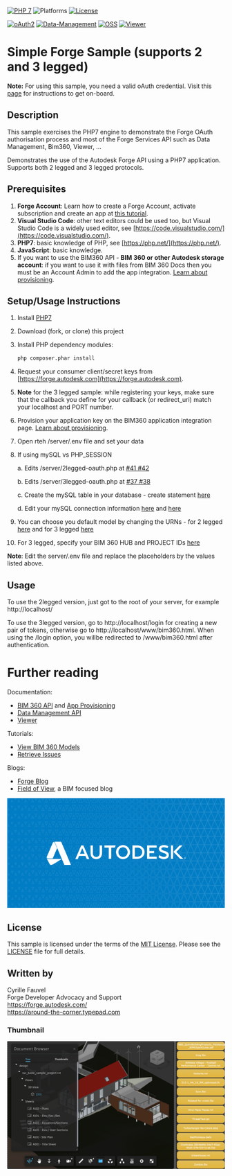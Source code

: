 [![PHP 7](https://img.shields.io/badge/PHP-7-blue.svg)](https://php.net/)
![Platforms](https://img.shields.io/badge/platform-windows%20%7C%20osx%20%7C%20linux-lightgray.svg)
[![License](http://img.shields.io/:license-mit-blue.svg)](http://opensource.org/licenses/MIT)

[![oAuth2](https://img.shields.io/badge/oAuth2-v1-green.svg)](http://developer-autodesk.github.io/)
[![Data-Management](https://img.shields.io/badge/Data%20Management-v1-green.svg)](http://developer-autodesk.github.io/)
[![OSS](https://img.shields.io/badge/OSS-v2-green.svg)](http://developer-autodesk.github.io/)
[![Viewer](https://img.shields.io/badge/Forge%20Viewer-v7.3-green.svg)](http://developer-autodesk.github.io/)

# Simple Forge Sample (supports 2 and 3 legged)

**Note:** For using this sample, you need a valid oAuth credential.
Visit this [page](https://forge.autodesk.com) for instructions to get on-board.

## Description

This sample exercises the PHP7 engine to demonstrate the Forge OAuth authorisation process and most of the Forge Services API such as Data Management, Bim360, Viewer, ...

Demonstrates the use of the Autodesk Forge API using a PHP7 application. Supports both 2 legged and 3 legged protocols.

## Prerequisites

1. **Forge Account**: Learn how to create a Forge Account, activate subscription and create an app at [this tutorial](http://learnforge.autodesk.io/#/account/).
2. **Visual Studio Code**: other text editors could be used too, but Visual Studio Code is a widely used editor, see [https://code.visualstudio.com/](https://code.visualstudio.com/).
3. **PHP7**: basic knowledge of PHP, see [https://php.net/](https://php.net/).
4. **JavaScript**: basic knowledge.
5. If you want to use the BIM360 API - **BIM 360 or other Autodesk storage account**: if you want to use it with files from BIM 360 Docs then you must be an Account Admin to add the app integration. [Learn about provisioning](https://forge.autodesk.com/blog/bim-360-docs-provisioning-forge-apps).

## Setup/Usage Instructions

  1. Install [PHP7](https://php.net)
  2. Download (fork, or clone) this project
  3. Install PHP dependency modules:

     ```bash
     php composer.phar install
     ```

  4. Request your consumer client/secret keys from [https://forge.autodesk.com](https://forge.autodesk.com).
  5. **Note** for the 3 legged sample: while registering your keys, make sure that the callback you define for your callback (or redirect_uri) match your localhost and PORT number.
  6. Provision your application key on the BIM360 application integration page. [Learn about provisioning](https://forge.autodesk.com/blog/bim-360-docs-provisioning-forge-apps).
  7. Open rteh /server/.env file and set your data
  8. If using mySQL vs PHP_SESSION

      a. Edits /server/2legged-oauth.php at [#41 #42](https://github.com/cyrillef/simple-forge-php-sample/blob/master/server/2legged-oauth.php#L41)

      b. Edits /server/3legged-oauth.php at [#37 #38](https://github.com/cyrillef/simple-forge-php-sample/blob/master/server/3legged-oauth.php#L37)

      c. Create the mySQL table in your database - create statement [here](https://github.com/cyrillef/simple-forge-php-sample/blob/master/server/3legged-oauth.php#L47)

      d. Edit your mySQL connection information [here](https://github.com/cyrillef/simple-forge-php-sample/blob/master/server/3legged-oauth.php#L82) and [here](https://github.com/cyrillef/simple-forge-php-sample/blob/master/server/2legged-oauth.php#L79)

  9. You can choose you default model by changing the URNs - for 2 legged [here](https://github.com/cyrillef/simple-forge-php-sample/blob/master/index.php#L52) and for 3 legged [here](https://github.com/cyrillef/simple-forge-php-sample/blob/master/index.php#L80)
  10. For 3 legged, specify your BIM 360 HUB and PROJECT IDs [here](https://github.com/cyrillef/simple-forge-php-sample/blob/master/index.php#L90)

**Note**: Edit the server/.env file and replace the placeholders by the values listed above.

## Usage

To use the 2legged version, just got to the root of your server, for example http://localhost/

To use the 3legged version, go to http://localhost/login for creating a new pair of tokens, otherwise go to http://localhost/www/bim360.html. When using the /login option, you willbe redirected to /www/bim360.html after authentication.

# Further reading

Documentation:

- [BIM 360 API](https://developer.autodesk.com/en/docs/bim360/v1/overview/) and [App Provisioning](https://forge.autodesk.com/blog/bim-360-docs-provisioning-forge-apps)
- [Data Management API](https://developer.autodesk.com/en/docs/data/v2/overview/)
- [Viewer](https://developer.autodesk.com/en/docs/viewer/v6)

Tutorials:

- [View BIM 360 Models](http://learnforge.autodesk.io/#/tutorials/viewhubmodels)
- [Retrieve Issues](https://developer.autodesk.com/en/docs/bim360/v1/tutorials/retrieve-issues)

Blogs:

- [Forge Blog](https://forge.autodesk.com/categories/bim-360-api)
- [Field of View](https://fieldofviewblog.wordpress.com/), a BIM focused blog

![thumbnail](/thumbnail.png)

## License

This sample is licensed under the terms of the [MIT License](http://opensource.org/licenses/MIT).
Please see the [LICENSE](LICENSE) file for full details.

## Written by

Cyrille Fauvel <br />
Forge Developer Advocacy and Support <br />
https://forge.autodesk.com/ <br />
https://around-the-corner.typepad.com <br />

### Thumbnail

![thumbnail](/thumbnail_default.png)
